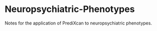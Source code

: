 # Neuropsychiatric-Phenotypes
Notes for the application of PrediXcan to neuropsychiatric phenotypes.
